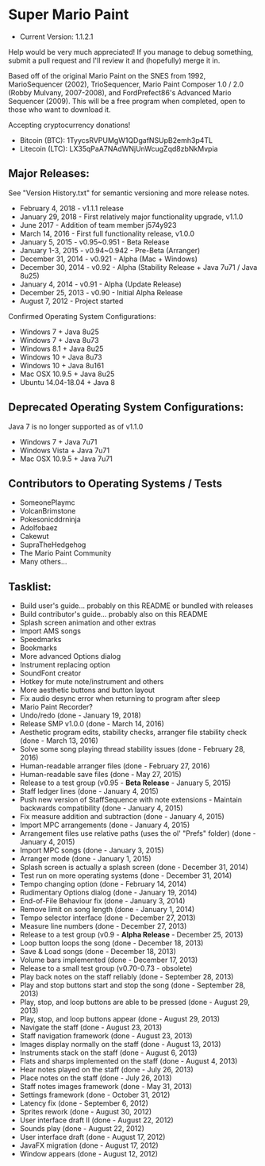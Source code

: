 Super Mario Paint
==========
* Current Version: 1.1.2.1

Help would be very much appreciated! If you manage to debug something, submit a pull request and I'll review it and (hopefully) merge it in.

Based off of the original Mario Paint on the SNES from 1992, MarioSequencer (2002), TrioSequencer, Mario Paint Composer 1.0 / 2.0 (Robby Mulvany, 2007-2008), and FordPrefect86's Advanced Mario Sequencer (2009). This will be a free program when completed, open to those who want to download it.  


Accepting cryptocurrency donations!  
* Bitcoin (BTC): 1TyycsRVPUMgW1QDgafNSUpB2emh3p4TL
* Litecoin (LTC): LX35qPaA7NAdWNjUnWcugZqd8zbNkMvpia


Major Releases:
-----
See "Version History.txt" for semantic versioning and more release notes.
* February 4, 2018 - v1.1.1 release
* January 29, 2018 - First relatively major functionality upgrade, v1.1.0
* June 2017 - Addition of team member j574y923 
* March 14, 2016 - First full functionality release, v1.0.0
* January 5, 2015 - v0.95~0.951 - Beta Release 
* January 1-3, 2015 - v0.94~0.942 - Pre-Beta (Arranger) 
* December 31, 2014 - v0.921 - Alpha (Mac + Windows)
* December 30, 2014 - v0.92 - Alpha (Stability Release + Java 7u71 / Java 8u25)
* January 4, 2014 - v0.91 - Alpha (Update Release)
* December 25, 2013 - v0.90 - Initial Alpha Release
* August 7, 2012 - Project started

Confirmed Operating System Configurations:
* Windows 7 + Java 8u25
* Windows 7 + Java 8u73
* Windows 8.1 + Java 8u25
* Windows 10 + Java 8u73
* Windows 10 + Java 8u161
* Mac OSX 10.9.5 + Java 8u25
* Ubuntu 14.04-18.04 + Java 8

Deprecated Operating System Configurations:
-----
Java 7 is no longer supported as of v1.1.0
* Windows 7 + Java 7u71
* Windows Vista + Java 7u71
* Mac OSX 10.9.5 + Java 7u71


Contributors to Operating Systems / Tests
-----
* SomeonePlaymc
* VolcanBrimstone
* Pokesonicddrninja
* Adolfobaez
* Cakewut
* SupraTheHedgehog
* The Mario Paint Community
* Many others...

Tasklist:
-----
* Build user's guide... probably on this README or bundled with releases
* Build contributor's guide... probably also on this README
* Splash screen animation and other extras
* Import AMS songs
* Speedmarks
* Bookmarks
* More advanced Options dialog
* Instrument replacing option
* SoundFont creator
* Hotkey for mute note/instrument and others
* More aesthetic buttons and button layout
* Fix audio desync error when returning to program after sleep
* Mario Paint Recorder?
* Undo/redo (done - January 19, 2018)
* Release SMP v1.0.0 (done - March 14, 2016)
* Aesthetic program edits, stability checks, arranger file stability check (done - March 13, 2016)
* Solve some song playing thread stability issues (done - February 28, 2016)
* Human-readable arranger files (done - February 27, 2016)
* Human-readable save files (done - May 27, 2015)
* Release to a test group (v0.95 - **Beta Release** - January 5, 2015)
* Staff ledger lines (done - January 4, 2015)
* Push new version of StaffSequence with note extensions - Maintain backwards compatibility (done - January 4, 2015)
* Fix measure addition and subtraction (done - January 4, 2015)
* Import MPC arrangements (done - January 4, 2015)
* Arrangement files use relative paths (uses the ol' "Prefs" folder) (done - January 4, 2015)
* Import MPC songs (done - January 3, 2015)
* Arranger mode (done - January 1, 2015)
* Splash screen is actually a splash screen (done - December 31, 2014)
* Test run on more operating systems (done - December 31, 2014)
* Tempo changing option (done - February 14, 2014)
* Rudimentary Options dialog (done - January 19, 2014)
* End-of-File Behaviour fix (done - January 3, 2014)
* Remove limit on song length (done - January 1, 2014)
* Tempo selector interface (done - December 27, 2013)
* Measure line numbers (done - December 27, 2013)
* Release to a test group (v0.9 - **Alpha Release** - December 25, 2013)
* Loop button loops the song (done - December 18, 2013)
* Save & Load songs (done - December 18, 2013)
* Volume bars implemented (done - December 17, 2013)
* Release to a small test group (v0.70-0.73 - obsolete)
* Play back notes on the staff reliably (done - September 28, 2013)
* Play and stop buttons start and stop the song (done - September 28, 2013)
* Play, stop, and loop buttons are able to be pressed (done - August 29, 2013)
* Play, stop, and loop buttons appear (done - August 29, 2013)
* Navigate the staff (done - August 23, 2013)
* Staff navigation framework (done - August 23, 2013)
* Images display normally on the staff (done - August 13, 2013)
* Instruments stack on the staff (done - August 6, 2013)
* Flats and sharps implemented on the staff (done - August 4, 2013)
* Hear notes played on the staff (done - July 26, 2013)
* Place notes on the staff (done - July 26, 2013)
* Staff notes images framework (done - May 31, 2013)
* Settings framework (done - October 31, 2012)
* Latency fix (done - September 6, 2012)
* Sprites rework (done - August 30, 2012)
* User interface draft II (done - August 22, 2012)
* Sounds play (done - August 22, 2012)
* User interface draft (done - August 17, 2012)
* JavaFX migration (done - August 17, 2012)
* Window appears (done - August 12, 2012)
